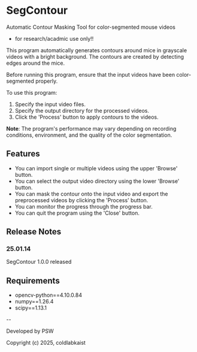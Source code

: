 # SegContour
Automatic Contour Masking Tool for color-segmented mouse videos
- for research/acadmic use only!!

This program automatically generates contours around mice in grayscale 
videos with a bright background. The contours are created by detecting 
edges around the mice.

Before running this program, ensure that the input videos have been 
color-segmented properly.

To use this program:
1. Specify the input video files.
2. Specify the output directory for the processed videos.
3. Click the 'Process' button to apply contours to the videos.

**Note**: The program's performance may vary depending on recording 
conditions, environment, and the quality of the color segmentation.

## Features
- You can import single or multiple videos using the upper 'Browse' button.
- You can select the output video directory using the lower 'Browse' button.
- You can mask the contour onto the input video and export the preprocessed videos by clicking the 'Process' button.
- You can monitor the progress through the progress bar.
- You can quit the program using the 'Close' button.

## Release Notes
### 25.01.14
SegContour 1.0.0 released

## Requirements
- opencv-python==4.10.0.84
- numpy==1.26.4
- scipy==1.13.1

--

Developed by PSW

Copyright (c) 2025, coldlabkaist
